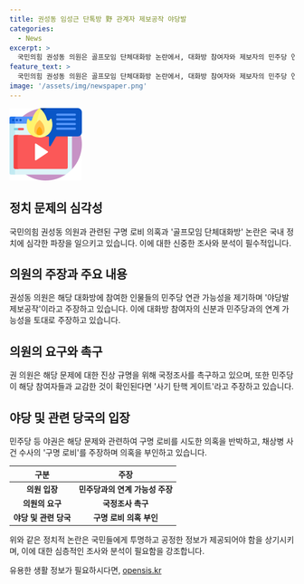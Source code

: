 ```yaml
---
title: 권성동 임성근 단톡방 野 관계자 제보공작 야당발
categories:
  - News
excerpt: >
  국민의힘 권성동 의원은 골프모임 단체대화방 논란에서, 대화방 참여자와 제보자의 민주당 연관 가능성을 제기하며 야당발 제보공작이라고 주장했습니다. 권 의원은 대화방 참여자의 신분을 공개하며, 민주당과의 교감 가능성을 시사했습니다. 반면 민주당은 구명 로비 의혹을 부인하고, 권 의원의 발언을 사기 탄핵 게이트로 비판했습니다. 이에 관련된 진상규명을 위한 국정조사를 촉구하고 있습니다.
feature_text: >
  국민의힘 권성동 의원은 골프모임 단체대화방 논란에서, 대화방 참여자와 제보자의 민주당 연관 가능성을 제기하며 야당발 제보공작이라고 주장했습니다. 권 의원은 대화방 참여자의 신분을 공개하며, 민주당과의 교감 가능성을 시사했습니다. 반면 민주당은 구명 로비 의혹을 부인하고, 권 의원의 발언을 사기 탄핵 게이트로 비판했습니다. 이에 관련된 진상규명을 위한 국정조사를 촉구하고 있습니다.
image: '/assets/img/newspaper.png'
---
```


<p><img src="/assets/img/news.png" alt="rentncar 속보" /></p>

<h2 data-ke-size="size26">정치 문제의 심각성</h2>

<p data-ke-size="size16">국민의힘 권성동 의원과 관련된 구명 로비 의혹과 '골프모임 단체대화방' 논란은 국내 정치에 심각한 파장을 일으키고 있습니다. 이에 대한 신중한 조사와 분석이 필수적입니다.</p>

<h2 data-ke-size="size26">의원의 주장과 주요 내용</h2>

<p data-ke-size="size16">권성동 의원은 해당 대화방에 참여한 인물들의 민주당 연관 가능성을 제기하며 '야당발 제보공작'이라고 주장하고 있습니다. 이에 대화방 참여자의 신분과 민주당과의 연계 가능성을 토대로 주장하고 있습니다.</p>

<h2 data-ke-size="size26">의원의 요구와 촉구</h2>

<p data-ke-size="size16">권 의원은 해당 문제에 대한 진상 규명을 위해 국정조사를 촉구하고 있으며, 또한 민주당이 해당 참여자들과 교감한 것이 확인된다면 '사기 탄핵 게이트'라고 주장하고 있습니다.</p>

<h2 data-ke-size="size26">야당 및 관련 당국의 입장</h2>

<p data-ke-size="size16">민주당 등 야권은 해당 문제와 관련하여 구명 로비를 시도한 의혹을 반박하고, 채상병 사건 수사의 '구명 로비'를 주장하며 의혹을 부인하고 있습니다.</p>

<table>
<thead>
<tr>
<th style="text-align: center; height: 17px;"><b>구분</b></th>
<th style="text-align: center; height: 17px;"><b>주장</b></th>
</tr>
</thead>
<tbody>
<tr>
<td style="text-align: center; height: 17px;"><b>의원 입장</b></td>
<td style="text-align: center; height: 17px;"><b>민주당과의 연계 가능성 주장</b></td>
</tr>
<tr>
<td style="text-align: center; height: 17px;"><b>의원의 요구</b></td>
<td style="text-align: center; height: 17px;"><b>국정조사 촉구</b></td>
</tr>
<tr>
<td style="text-align: center; height: 17px;"><b>야당 및 관련 당국</b></td>
<td style="text-align: center; height: 17px;"><b>구명 로비 의혹 부인</b></td>
</tr>
</tbody>
</table>

<p data-ke-size="size16">위와 같은 정치적 논란은 국민들에게 투명하고 공정한 정보가 제공되어야 함을 상기시키며, 이에 대한 심층적인 조사와 분석이 필요함을 강조합니다.</p>
유용한 생활 정보가 필요하시다면, <a href="https://opensis.kr" rel="dofollow">opensis.kr</a>


